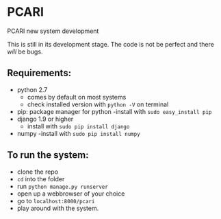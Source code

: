 # PCARI
PCARI new system development

This is still in its development stage. The code is not be perfect and there *will* be bugs.

## Requirements:

- python 2.7
  - comes by default on most systems
  - check installed version with `python -V` on terminal
- pip: package manager for python
  -install with `sudo easy_install pip`
- django 1.9 or higher
  - install with `sudo pip install django`
- numpy
  -install with `sudo pip install numpy`

## To run the system:
- clone the repo
- `cd` into the folder
- run `python manage.py runserver`
- open up a webbrowser of your choice
- go to `localhost:8000/pcari`
- play around with the system.